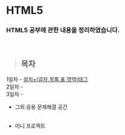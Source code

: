 HTML5
==============

### HTML5 공부에 관한 내용을 정리하였습니다.

<br/>

> ## 목차 <br>
 1일차 - [설치+(글자,목록,표,영역)태그](https://github.com/Kalph/HTML5Study/tree/master/1Day) <br/>
 2일차 - []() <br/>
 3일차 - []() <br/>
    
* 그외 응용 문제해결 공간 <br/>
 []() <br/>
 
* 미니 프로젝트 <br/>
[]()<br/> 

 


